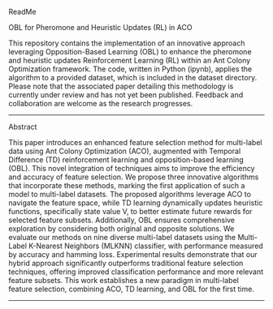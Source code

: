 ReadMe

OBL for Pheromone and Heuristic Updates (RL) in ACO

This repository contains the implementation of an innovative approach leveraging Opposition-Based Learning (OBL) to enhance the pheromone and heuristic updates Reinforcement Learning (RL) within an Ant Colony Optimization framework. The code, written in Python (ipynb), applies the algorithm to a provided dataset, which is included in the dataset directory. Please note that the associated paper detailing this methodology is currently under review and has not yet been published. Feedback and collaboration are welcome as the research progresses.
*****************************************************************************************

Abstract

This paper introduces an enhanced feature selection method for multi-label data using Ant Colony Optimization (ACO), augmented with Temporal Difference (TD) reinforcement learning and opposition-based learning (OBL). This novel integration of techniques aims to improve the efficiency and accuracy of feature selection. We propose three innovative algorithms that incorporate these methods, marking the first application of such a model to multi-label datasets. The proposed algorithms leverage ACO to navigate the feature space, while TD learning dynamically updates heuristic functions, specifically state value V, to better estimate future rewards for selected feature subsets. Additionally, OBL ensures comprehensive exploration by considering both original and opposite solutions. We evaluate our methods on nine diverse multi-label datasets using the Multi-Label K-Nearest Neighbors (MLKNN) classifier, with performance measured by accuracy and hamming loss. Experimental results demonstrate that our hybrid approach significantly outperforms traditional feature selection techniques, offering improved classification performance and more relevant feature subsets. This work establishes a new paradigm in multi-label feature selection, combining ACO, TD learning, and OBL for the first time.

*******************************************************************************************

